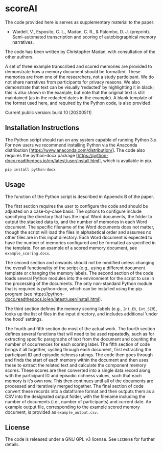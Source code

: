 # scoreAI

The code provided here is serves as supplementary material to the paper:

* Wardell, V., Esposito, C. L., Madan, C. R., & Palombo, D. J. (preprint). Semi-automated transcription and scoring of autobiographical memory narratives.

The code has been written by Christopher Madan, with consultation of the other authors.

A set of three example transcribed and scored memories are provided to demonstrate how a memory document should be formatted. These memories are from one of the researchers, not a study participant. We do not share narratives from participants for privacy reasons. We also demonstrate that text can be visually ‘redacted’ by highlighting it in black; this is also shown in the example, but note that the original text is still maintained (as in the redacted dates in the example). A blank template of the format used here, and required by the Python code, is also provided.

Current public version: build 10 [20200511]

## Installation Instructions

The Python script should run on any system capable of running Python 3.x. For new users we recommend installing Python via the Anaconda distribution [https://www.anaconda.com/distribution/]. The code also requires the python-docx package [https://python-docx.readthedocs.io/en/latest/user/install.html], which is available in pip.

`pip install python-docx`

## Usage

The function of the Python script is described in Appendix B of the paper.

The first section requires the user to configure the code and should be adjusted on a case-by-case basis. The options to configure include specifying the directory that has the input Word documents, the folder to output the stacked data to, and the number of memories in each Word document. The specific filename of the Word documents does not matter, though the script will load the files in alphabetical order and assumes no other files are in this input directory. Each Word document is expected to have the number of memories configured and be formatted as specified in the template. For an example of a scored memory document, see `example_scoring.docx`.

The second section and onwards should not be modified unless changing the overall functionality of the script (e.g., using a different document template or changing the memory labels. The second section of the code loads several Python modules into the environment for the script to use in the processing of the documents. The only non-standard Python module that is required is python-docx, which can be installed using the pip program (see https://python-docx.readthedocs.io/en/latest/user/install.html). 

The third section defines the memory scoring labels (e.g., `Int_EV`, `Ext_SEM`), looks up the list of files in the input directory, and includes additional ‘under the hood’ settings. 

The fourth and fifth section do most of the actual work. The fourth section defines several functions that will need to be used repeatedly, such as for extracting specific paragraphs of text from the document and counting the number of occurrences for each scoring label. The fifth section of code brings it all together, cycling through each document, first extracting the participant ID and episodic richness ratings. The code then goes through and finds the start of each memory within the document and then uses these to extract the related text and calculate the component memory scores. These scores are then converted into a single data record along with the participant ID and episodic richness values, such that each memory is it’s own row. This then continues until all of the documents are processed and iteratively merged together. The final section of code convert these records into a dataframe format and then outputs them as a CSV into the designated output folder, with the filename including the number of documents (i.e., number of participants) and current date. An example output file, corresponding to the example scored memory document, is provided as `example_output.csv`.

## License

The code is released under a GNU GPL v3 license. See `LICENSE` for further details.
